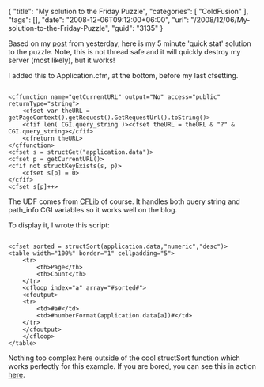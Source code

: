 {
	"title": "My solution to the Friday Puzzle",
	"categories": [
		"ColdFusion"
	],
	"tags": [],
	"date": "2008-12-06T09:12:00+06:00",
	"url": "/2008/12/06/My-solution-to-the-Friday-Puzzle",
	"guid": "3135"
}

Based on my <a href="http://www.raymondcamden.com/index.cfm/2008/12/5/Friday-Puzzler-Quick-Stats">post</a> from yesterday, here is my 5 minute 'quick stat' solution to the puzzle. Note, this is not thread safe and it will quickly destroy my server (most likely), but it works!

I added this to Application.cfm, at the bottom, before my last cfsetting.

<code>
&lt;cffunction name="getCurrentURL" output="No" access="public" returnType="string"&gt;
    &lt;cfset var theURL = getPageContext().getRequest().GetRequestUrl().toString()&gt;
    &lt;cfif len( CGI.query_string )&gt;&lt;cfset theURL = theURL & "?" & CGI.query_string&gt;&lt;/cfif&gt;
    &lt;cfreturn theURL&gt;
&lt;/cffunction&gt;
&lt;cfset s = structGet("application.data")&gt;
&lt;cfset p = getCurrentURL()&gt;
&lt;cfif not structKeyExists(s, p)&gt;
	&lt;cfset s[p] = 0&gt;
&lt;/cfif&gt;
&lt;cfset s[p]++&gt;
</code>

The UDF comes from <a href="http://www.cflib.org/udf/getCurrentURL">CFLib</a> of course. It handles both query string and path_info CGI variables so it works well on the blog. 

To display it, I wrote this script:

<code>
&lt;cfset sorted = structSort(application.data,"numeric","desc")&gt;
&lt;table width="100%" border="1" cellpadding="5"&gt;
	&lt;tr&gt;
		&lt;th&gt;Page&lt;/th&gt;
		&lt;th&gt;Count&lt;/th&gt;
	&lt;/tr&gt;
	&lt;cfloop index="a" array="#sorted#"&gt;
	&lt;cfoutput&gt;
	&lt;tr&gt;
		&lt;td&gt;#a#&lt;/td&gt;
		&lt;td&gt;#numberFormat(application.data[a])#&lt;/td&gt;
	&lt;/tr&gt;
	&lt;/cfoutput&gt;
	&lt;/cfloop&gt;
&lt;/table&gt;
</code>

Nothing too complex here outside of the cool structSort function which works perfectly for this example. If you are bored, you can see this in action <a href="http://www.coldfusionjedi.com/test4.cfm">here</a>.